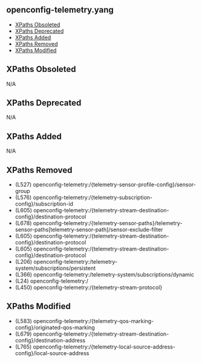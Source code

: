 ## openconfig-telemetry.yang

- [XPaths Obsoleted](#xpaths-obsoleted)
- [XPaths Deprecated](#xpaths-deprecated)
- [XPaths Added](#xpaths-added)
- [XPaths Removed](#xpaths-removed)
- [XPaths Modified](#xpaths-modified)

## XPaths Obsoleted

N/A

## XPaths Deprecated

N/A

## XPaths Added

N/A

## XPaths Removed

- (L527)	openconfig-telemetry:/{telemetry-sensor-profile-config}/sensor-group
- (L576)	openconfig-telemetry:/{telemetry-subscription-config}/subscription-id
- (L605)	openconfig-telemetry:/{telemetry-stream-destination-config}/destination-protocol
- (L678)	openconfig-telemetry:/{telemetry-sensor-paths}/telemetry-sensor-paths[telemetry-sensor-path]/sensor-exclude-filter
- (L605)	openconfig-telemetry:/{telemetry-stream-destination-config}/destination-protocol
- (L605)	openconfig-telemetry:/{telemetry-stream-destination-config}/destination-protocol
- (L206)	openconfig-telemetry:/telemetry-system/subscriptions/persistent
- (L366)	openconfig-telemetry:/telemetry-system/subscriptions/dynamic
- (L24)	openconfig-telemetry:/
- (L450)	openconfig-telemetry:/{telemetry-stream-protocol}

## XPaths Modified

- (L583)	openconfig-telemetry:/{telemetry-qos-marking-config}/originated-qos-marking
- (L679)	openconfig-telemetry:/{telemetry-stream-destination-config}/destination-address
- (L765)	openconfig-telemetry:/{telemetry-local-source-address-config}/local-source-address

